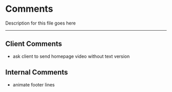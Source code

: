 # Comments

Description for this file goes here

---

## Client Comments

- ask client to send homepage video without text version

## Internal Comments

- animate footer lines
